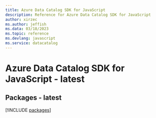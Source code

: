 ```yaml
---
title: Azure Data Catalog SDK for JavaScript
description: Reference for Azure Data Catalog SDK for JavaScript
author: xirzec
ms.author: jeffish
ms.data: 03/18/2023
ms.topic: reference
ms.devlang: javascript
ms.service: datacatalog
---
```

# Azure Data Catalog SDK for JavaScript - latest
## Packages - latest
[!INCLUDE [packages](data-catalog-index.md)]